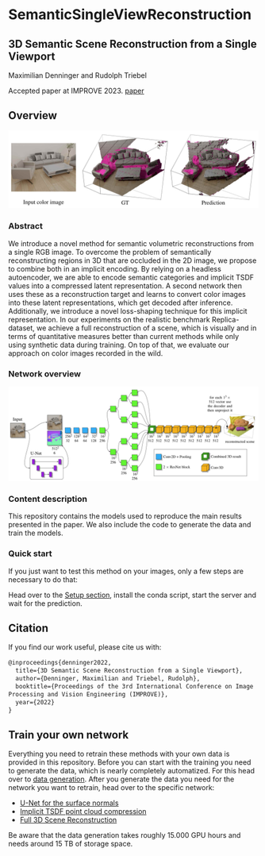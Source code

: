 # SemanticSingleViewReconstruction

## 3D Semantic Scene Reconstruction from a Single Viewport

Maximilian Denninger and Rudolph Triebel

Accepted paper at IMPROVE 2023. [paper](MISSING_LINK)

## Overview

<p align="center">
<img src="docu_images/main_overview.jpg" alt="data overview image" width=800>
</p>

### Abstract

We introduce a novel method for semantic volumetric reconstructions from a single RGB image. To overcome
the problem of semantically reconstructing regions in 3D that are occluded in the 2D image, we propose to
combine both in an implicit encoding. By relying on a headless autoencoder, we are able to encode semantic
categories and implicit TSDF values into a compressed latent representation. A second network then uses
these as a reconstruction target and learns to convert color images into these latent representations, which get
decoded after inference. Additionally, we introduce a novel loss-shaping technique for this implicit representation. In our experiments on the realistic benchmark Replica-dataset, we achieve a full reconstruction of a
scene, which is visually and in terms of quantitative measures better than current methods while only using
synthetic data during training. On top of that, we evaluate our approach on color images recorded in the wild.

### Network overview

<p align="center">
<img src="docu_images/architecture.jpg" alt="data overview image" width=800>
</p>

### Content description 

This repository contains the models used to reproduce the main results presented in the paper.
We also include the code to generate the data and train the models.

### Quick start

If you just want to test this method on your images, only a few steps are necessary to do that:

Head over to the [Setup section](svr/README.md), install the conda script, start the server and wait for the prediction.

## Citation
If you find our work useful, please cite us with: 

```
@inproceedings{denninger2022,
  title={3D Semantic Scene Reconstruction from a Single Viewport},
  author={Denninger, Maximilian and Triebel, Rudolph},
  booktitle={Proceedings of the 3rd International Conference on Image Processing and Vision Engineering (IMPROVE)},
  year={2022}
}
```

## Train your own network

Everything you need to retrain these methods with your own data is provided in this repository.
Before you can start with the training you need to generate the data, which is nearly completely automatized. 
For this head over to [data generation](data_generation/README.md).
After you generate the data you need for the network you want to retrain, head over to the specific network: 

* [U-Net for the surface normals](svr/u_net_normal/README.md)
* [Implicit TSDF point cloud compression](svr/implicit_tsdf_decoder/README.md)
* [Full 3D Scene Reconstruction](svr/scene_reconstruction/README.md)

Be aware that the data generation takes roughly 15.000 GPU hours and needs around 15 TB of storage space. 
